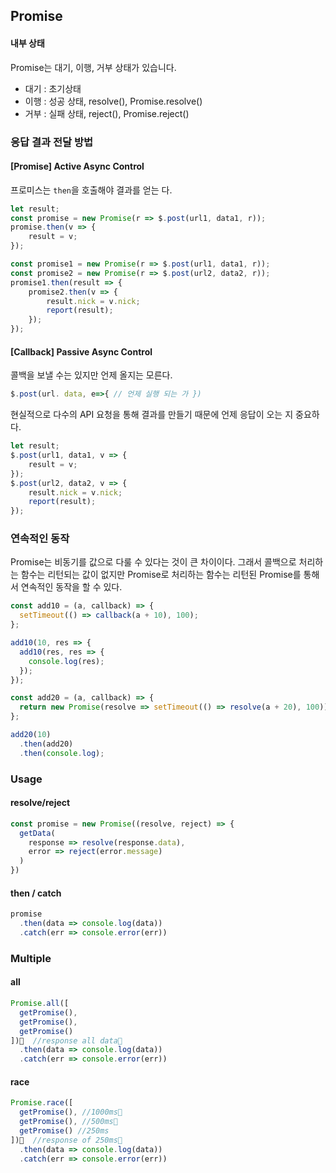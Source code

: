 ## Promise

#### 내부 상태
Promise는 대기, 이행, 거부 상태가 있습니다.
- 대기 : 초기상태
- 이행 : 성공 상태, resolve(), Promise.resolve()
- 거부 : 실패 상태, reject(), Promise.reject()

### 응답 결과 전달 방법
#### [Promise] Active Async Control
프로미스는 `then`을 호출해야 결과를 얻는 다.
```js
let result;
const promise = new Promise(r => $.post(url1, data1, r));
promise.then(v => {
    result = v;
});
```
```js
const promise1 = new Promise(r => $.post(url1, data1, r));
const promise2 = new Promise(r => $.post(url2, data2, r));
promise1.then(result => {
    promise2.then(v => {
        result.nick = v.nick;
        report(result);
    });
});
```
#### [Callback] Passive Async Control
콜백을 보낼 수는 있지만 언제 올지는 모른다.
```js
$.post(url. data, e=>{ // 언제 실행 되는 가 })
```

현실적으로 다수의 API 요청을 통해 결과를 만들기 때문에 언제 응답이 오는 지 중요하다.
```js
let result;
$.post(url1, data1, v => {
    result = v;
});
$.post(url2, data2, v => {
    result.nick = v.nick;
    report(result);
});
```

### 연속적인 동작
Promise는 비동기를 값으로 다룰 수 있다는 것이 큰 차이이다. 그래서 콜백으로 처리하는 함수는 리턴되는 값이 없지만 Promise로 처리하는 함수는 리턴된 Promise를 통해서 연속적인 동작을 할 수 있다.
```js
const add10 = (a, callback) => {
  setTimeout(() => callback(a + 10), 100);
};

add10(10, res => {
  add10(res, res => {
    console.log(res);
  });
});

const add20 = (a, callback) => {
  return new Promise(resolve => setTimeout(() => resolve(a + 20), 100));
};

add20(10)
  .then(add20)
  .then(console.log);
```

### Usage
#### resolve/reject
```javascript
const promise = new Promise((resolve, reject) => {
  getData(
    response => resolve(response.data), 
    error => reject(error.message)
  )
})
```
#### then / catch
```javascript
promise
  .then(data => console.log(data))
  .catch(err => console.error(err))
```
### Multiple
#### all
```javascript
Promise.all([
  getPromise(),
  getPromise(),
  getPromise()
])  //response all data
  .then(data => console.log(data))
  .catch(err => console.error(err))
```
#### race
```javascript
Promise.race([
  getPromise(), //1000ms
  getPromise(), //500ms
  getPromise() //250ms
])  //response of 250ms
  .then(data => console.log(data))
  .catch(err => console.error(err))
```
